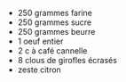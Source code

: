 * 250 grammes farine
* 250 grammes sucre
* 250 grammes beurre
* 1 oeuf entier
* 2 c à café cannelle
* 8 clous de girofles écrasés
* zeste citron 